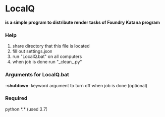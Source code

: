 # LocalQ

**is a simple program to distribute render tasks of Foundry Katana program**


### Help
1. share directory that this file is located
2. fill out settings.json
3. run "LocalQ.bat" on all computers
4. when job is done run "\_clean_.py"


### Arguments for LocalQ.bat
**-shutdown**: keyword argument to turn off when job is done \(optional\)


### Required
python \*.\* \(used 3.7\)
